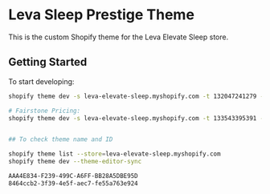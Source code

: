 # Leva Sleep Prestige Theme
This is the custom Shopify theme for the Leva Elevate Sleep store.

## Getting Started

To start developing:
```bash
shopify theme dev -s leva-elevate-sleep.myshopify.com -t 132047241279 --theme-editor-sync

# Fairstone Pricing:
shopify theme dev -s leva-elevate-sleep.myshopify.com -t 133543395391 --theme-editor-sync


## To check theme name and ID

shopify theme list --store=leva-elevate-sleep.myshopify.com
shopify theme dev --theme-editor-sync

AAA4E834-F239-499C-A6FF-BB28A5DBE95D
8464ccb2-3f39-4e5f-aec7-fe55a763e924